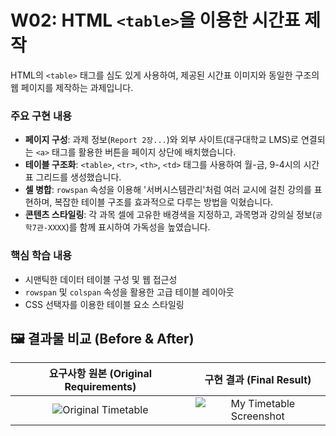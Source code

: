 # W02: HTML `<table>`을 이용한 시간표 제작

HTML의 `<table>` 태그를 심도 있게 사용하여, 제공된 시간표 이미지와 동일한 구조의 웹 페이지를 제작하는 과제입니다.

### 주요 구현 내용
* **페이지 구성**: 과제 정보(`Report 2장...`)와 외부 사이트(대구대학교 LMS)로 연결되는 `<a>` 태그를 활용한 버튼을 페이지 상단에 배치했습니다.
* **테이블 구조화**: `<table>`, `<tr>`, `<th>`, `<td>` 태그를 사용하여 월-금, 9-4시의 시간표 그리드를 생성했습니다.
* **셀 병합**: `rowspan` 속성을 이용해 '서버시스템관리'처럼 여러 교시에 걸친 강의를 표현하며, 복잡한 테이블 구조를 효과적으로 다루는 방법을 익혔습니다.
* **콘텐츠 스타일링**: 각 과목 셀에 고유한 배경색을 지정하고, 과목명과 강의실 정보(`공학7관-XXXX`)를 함께 표시하여 가독성을 높였습니다.

### 핵심 학습 내용
* 시맨틱한 데이터 테이블 구성 및 웹 접근성
* `rowspan` 및 `colspan` 속성을 활용한 고급 테이블 레이아웃
* CSS 선택자를 이용한 테이블 요소 스타일링


## 🖼️ 결과물 비교 (Before & After)

| 요구사항 원본 (Original Requirements) | 구현 결과 (Final Result) |
| :---: | :---: |
| ![Original Timetable](./assets/timetable_requirements.png) | ![My Timetable Screenshot](./assets/my_timetable_screenshot.png) |